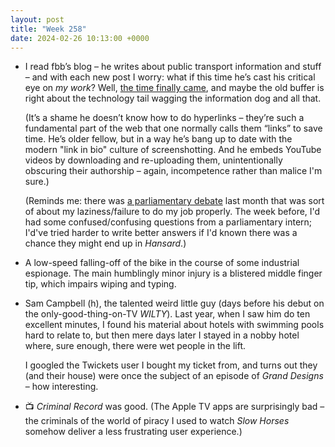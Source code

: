 ```yaml
---
layout: post
title: "Week 258"
date: 2024-02-26 10:13:00 +0000
---
```


- I read fbb’s blog – he writes about public transport information and stuff –
  and with each new post I worry: what if this time he’s cast his critical eye on _my work_? 
  Well, [the time finally came][fbb],
  and maybe the old buffer is right about the technology tail wagging the information dog and all that.

  (It’s a shame he doesn’t know how to do hyperlinks –
  they’re such a fundamental part of the web that one normally calls them “links” to save time.
  He’s older fellow, but in a way he’s bang up to date with the modern "link in bio" culture of screenshotting.
  And he embeds YouTube videos by downloading and re-uploading them, unintentionally obscuring their authorship – again, incompetence rather than malice I'm sure.)

  (Reminds me: there was [a parliamentary debate](parl "Real-Time Bus Information: North-East") last month that was sort of about my laziness/failure to do my job properly. The week before, I'd had some confused/confusing questions from a parliamentary intern; I'd've tried harder to write better answers if I'd known there was a chance they might end up in <cite>Hansard</cite>.)
  
- A low-speed falling-off of the bike in the course of some industrial espionage. The main humblingly minor injury is a blistered middle finger tip, which impairs wiping and typing.

- Sam Campbell (h), the talented weird little guy (days before his debut on the only-good-thing-on-TV <cite>WILTY</cite>). Last year, when I saw him do ten excellent minutes, I found his material about hotels with swimming pools hard to relate to, but then mere days later I stayed in a nobby hotel where, sure enough, there were wet people in the lift. 

  I googled the Twickets user I bought my ticket from, and turns out they (and their house) were once the subject of an episode of <cite>Grand Designs</cite> – how interesting.

- 📺 <cite>Criminal Record</cite> was good.
  (The Apple TV apps are surprisingly bad – the criminals of the world of piracy I used to watch <cite>Slow Horses</cite> somehow deliver a less frustrating user experience.)

[fbb]: https://publictransportexperience.blogspot.com/2024/02/errors-and-omissions.html#:~:text=link%20to%20the-,Bustimes.org,-site
[parl]: https://hansard.parliament.uk/Commons/2024-01-31/debates/9C049314-C502-4CF8-A071-120701F69989/Real-TimeBusInformationNorth-East
